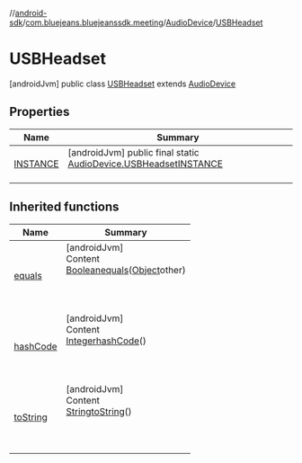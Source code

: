 //[android-sdk](../../../../index.md)/[com.bluejeans.bluejeanssdk.meeting](../../index.md)/[AudioDevice](../index.md)/[USBHeadset](index.md)



# USBHeadset  
 [androidJvm] public class [USBHeadset](index.md) extends [AudioDevice](../index.md)   


## Properties  
  
|  Name |  Summary | 
|---|---|
| <a name="com.bluejeans.bluejeanssdk.meeting/AudioDevice.USBHeadset/INSTANCE/#/PointingToDeclaration/"></a>[INSTANCE](index.md#2035572040%2FProperties%2F-435046686)| <a name="com.bluejeans.bluejeanssdk.meeting/AudioDevice.USBHeadset/INSTANCE/#/PointingToDeclaration/"></a> [androidJvm] public final static [AudioDevice.USBHeadset](index.md)[INSTANCE](index.md#2035572040%2FProperties%2F-435046686)  <br>   <br>|


## Inherited functions  
  
|  Name |  Summary | 
|---|---|
| <a name="kotlin/AudioDevice.USBHeadset/equals/#kotlin.Any?/PointingToDeclaration/"></a>[equals](index.md#517584453%2FFunctions%2F-435046686)| <a name="kotlin/AudioDevice.USBHeadset/equals/#kotlin.Any?/PointingToDeclaration/"></a>[androidJvm]  <br>Content  <br>[Boolean](https://developer.android.com/reference/kotlin/java/lang/Boolean.html)[equals](index.md#517584453%2FFunctions%2F-435046686)([Object](https://developer.android.com/reference/kotlin/java/lang/Object.html)other)  <br>  <br><br><br>|
| <a name="kotlin/AudioDevice.USBHeadset/hashCode/#/PointingToDeclaration/"></a>[hashCode](index.md#2021155073%2FFunctions%2F-435046686)| <a name="kotlin/AudioDevice.USBHeadset/hashCode/#/PointingToDeclaration/"></a>[androidJvm]  <br>Content  <br>[Integer](https://developer.android.com/reference/kotlin/java/lang/Integer.html)[hashCode](index.md#2021155073%2FFunctions%2F-435046686)()  <br>  <br><br><br>|
| <a name="kotlin/AudioDevice.USBHeadset/toString/#/PointingToDeclaration/"></a>[toString](index.md#1842989008%2FFunctions%2F-435046686)| <a name="kotlin/AudioDevice.USBHeadset/toString/#/PointingToDeclaration/"></a>[androidJvm]  <br>Content  <br>[String](https://developer.android.com/reference/kotlin/java/lang/String.html)[toString](index.md#1842989008%2FFunctions%2F-435046686)()  <br>  <br><br><br>|

